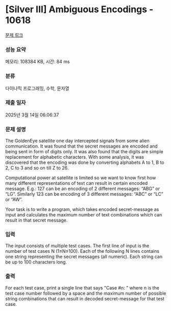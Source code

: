 # [Silver III] Ambiguous Encodings - 10618 

[문제 링크](https://www.acmicpc.net/problem/10618) 

### 성능 요약

메모리: 108384 KB, 시간: 84 ms

### 분류

다이나믹 프로그래밍, 수학, 문자열

### 제출 일자

2025년 3월 14일 06:06:37

### 문제 설명

<p>The GoldenEye satellite one day intercepted signals from some alien communication. It was found that the secret messages are encoded and being sent in form of digits only. It was also found that the digits are simple replacement for alphabetic characters. With some analysis, it was discovered that the encoding was done by converting alphabets A to 1, B to 2, C to 3 and so on till Z to 26.</p>

<p>Computational power at satellite is limited so we want to know first how many different representations of text can result in certain encoded message. E.g.: 127 can be an encoding of 2 different messages: “ABG” or “LG”. Similarly 123 can be encoding of 3 different messages: “ABC” or “LC” or “AW”.</p>

<p>Your task is to write a program, which takes encoded secret-message as input and calculates the maximum number of text combinations which can result in that secret message.</p>

### 입력 

 <p>The input consists of multiple test cases. The first line of input is the number of test cases N (1≤N≤100). Each of the following N lines contains one string representing the secret messages (all numeric). Each string can be up to 100 characters long.</p>

### 출력 

 <p>For each test case, print a single line that says "Case #n: " where n is the test case number followed by a space and the maximum number of possible string combinations that can result in decoded secret-message for that test case.</p>

